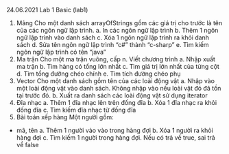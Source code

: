 24.06.2021
Lab 1 Basic (lab1)
1.	Mảng
Cho một danh sách arrayOfStrings gồm các giá trị cho trước là tên của các ngôn ngữ lập trình.
a.	In các ngôn ngữ lập trình
b.	Thêm 1 ngôn ngữ lập trình vào danh sách
c.	Xóa 1 ngôn ngữ lập trình ra khỏi danh sách
d.	Sửa tên ngôn ngữ lập trình “c#” thành “c-sharp”
e.	Tìm kiếm ngôn ngữ lập trình có tên “java”
2.	Ma trận
Cho một ma trận vuông, cấp n. Viết chương trình
a.	Nhập xuất ma trận
b.	Tìm hàng có tổng lớn nhất
c.	Tìm giá trị lớn nhất của từng cột
d.	Tìm tổng đường chéo chính
e.	Tìm tích đường chéo phụ
3.	Vector
Cho một danh sách gồm tên của các loài động vật
a.	Nhập vào một loài động vật vào danh sách. Không nhập vào nếu loài vật đó đã tồn tại trước đó.
b.	Xuất ra danh sách các loài động vật sử dụng iterator
4.	Đĩa nhạc
a.	Thêm 1 đĩa nhạc lên trên đống đĩa
b.	Xóa 1 đĩa nhạc ra khỏi đống đĩa
c.	Tìm kiếm đĩa nhạc từ đống đĩa
5.	Bài toán xếp hàng
Một người gồm: 
+ mã, tên 
a.	Thêm 1 người vào vào trong hàng đợi
b.	Xóa 1 người ra khỏi hàng đợi
c.	Tìm kiếm 1 người trong hàng đợi. Nếu có trả về true, sai trả về false


